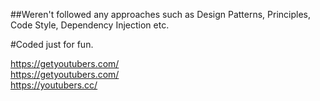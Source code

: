 ##Weren't followed any approaches such as Design Patterns, Principles, Code Style, Dependency Injection etc.

#Coded just for fun.

https://getyoutubers.com/ <br/>
https://getyoutubers.com/ <br/>
https://youtubers.cc/
